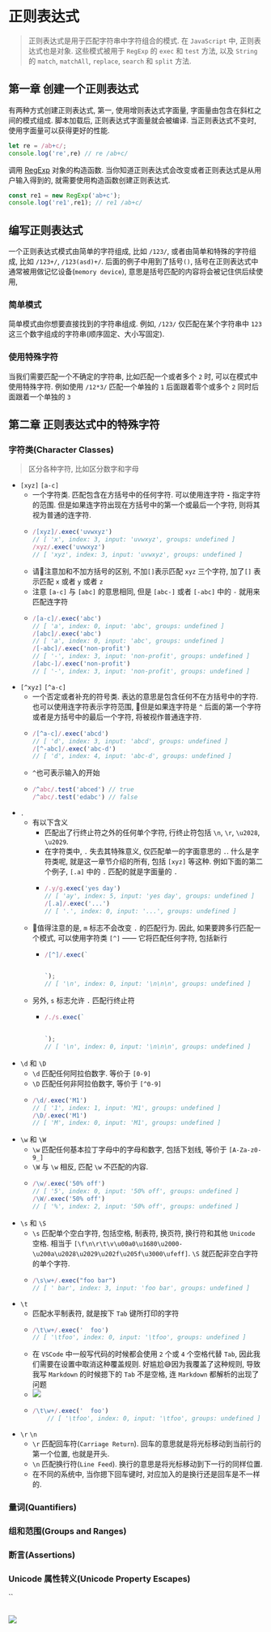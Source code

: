 # 正则表达式
> 正则表达式是用于匹配字符串中字符组合的模式. 在 `JavaScript` 中, 正则表达式也是对象. 这些模式被用于 `RegExp` 的 `exec` 和 `test` 方法, 以及 `String` 的 `match`, `matchAll`, `replace`, `search` 和 `split` 方法.

## 第一章 创建一个正则表达式
有两种方式创建正则表达式, 第一, 使用增则表达式字面量, 字面量由包含在斜杠之间的模式组成. 脚本加载后, 正则表达式字面量就会被编译. 当正则表达式不变时, 使用字面量可以获得更好的性能.
```js
let re = /ab+c/;
console.log('re',re) // re /ab+c/
```
调用 [RegExp](https://developer.mozilla.org/zh-CN/docs/Web/JavaScript/Reference/Global_Objects/RegExp) 对象的构造函数. 当你知道正则表达式会改变或者正则表达式是从用户输入得到的, 就需要使用构造函数创建正则表达式.
```js
const re1 = new RegExp('ab+c');
console.log('re1',re1); // re1 /ab+c/
```
## 编写正则表达式
一个正则表达式模式由简单的字符组成, 比如 `/123/`, 或者由简单和特殊的字符组成, 比如 `/123+/`, `/123(asd)+/`. 后面的例子中用到了括号`()`, 括号在正则表达式中通常被用做记忆设备(`memory device`), 意思是括号匹配的内容将会被记住供后续使用,

### 简单模式
简单模式由你想要直接找到的字符串组成. 例如, `/123/` 仅匹配在某个字符串中 `123` 这三个数字组成的字符串(顺序固定、大小写固定). 
### 使用特殊字符
当我们需要匹配一个不确定的字符串, 比如匹配一个或者多个 `2` 时, 可以在模式中使用特殊字符. 例如使用 `/12*3/` 匹配一个单独的 `1` 后面跟着零个或多个 `2` 同时后面跟着一个单独的 `3`

## 第二章 正则表达式中的特殊字符
### 字符类(Character Classes)
> 区分各种字符, 比如区分数字和字母

- `[xyz]` `[a-c]`
  - 一个字符类. 匹配包含在方括号中的任何字符. 可以使用连字符 **`-`** 指定字符的范围. 但是如果连字符出现在方括号中的第一个或最后一个字符, 则将其视为普通的连字符.
  - ```js
    /[xyz]/.exec('uvwxyz') 
    // [ 'x', index: 3, input: 'uvwxyz', groups: undefined ]
    /xyz/.exec('uvwxyz')
    // [ 'xyz', index: 3, input: 'uvwxyz', groups: undefined ]
  - 请📕注意加和不加方括号的区别, 不加`[]`表示匹配 `xyz` 三个字符, 加了`[]` 表示匹配 `x` 或者 `y` 或者 `z`
  - 注意 `[a-c]` 与 `[abc]` 的意思相同, 但是 `[abc-]` 或者 `[-abc]` 中的 `-` 就用来匹配连字符
  - ```js
    /[a-c]/.exec('abc')
    // [ 'a', index: 0, input: 'abc', groups: undefined ]
    /[abc]/.exec('abc')
    // [ 'a', index: 0, input: 'abc', groups: undefined ]
    /[-abc]/.exec('non-profit')
    // [ '-', index: 3, input: 'non-profit', groups: undefined ]
    /[abc-]/.exec('non-profit')
    // [ '-', index: 3, input: 'non-profit', groups: undefined ]
- `[^xyz]` `[^a-c]`
  - 一个否定或者补充的符号类. 表达的意思是包含任何不在方括号中的字符. 也可以使用连字符表示字符范围, 📕但是如果连字符是 `^` 后面的第一个字符或者是方括号中的最后一个字符, 将被视作普通连字符.
  - ```js
    /[^a-c]/.exec('abcd')
    // [ 'd', index: 3, input: 'abcd', groups: undefined ]
    /[^-abc]/.exec('abc-d')
    // [ 'd', index: 4, input: 'abc-d', groups: undefined ]
  - `^`也可表示输入的开始
  - ```js
    /^abc/.test('abced') // true
    /^abc/.test('edabc') // false
- `.`
  - 有以下含义
    - 匹配出了行终止符之外的任何单个字符, 行终止符包括 `\n`, `\r`, `\u2028`, `\u2029`.
    - 在字符类中, `.` 失去其特殊意义, 仅匹配单一的字面意思的 `.`. 什么是字符类呢, 就是这一章节介绍的所有, 包括 `[xyz]` 等这种. 例如下面的第二个例子, `[.a]` 中的 `.` 匹配的就是字面量的 `.`
    - ```js
      /.y/g.exec('yes day')
      // [ 'ay', index: 5, input: 'yes day', groups: undefined ]
      /[.a]/.exec('...')
      // [ '.', index: 0, input: '...', groups: undefined ]
  - 📕值得注意的是, `m` 标志不会改变 `.` 的匹配行为. 因此, 如果要跨多行匹配一个模式, 可以使用字符类 `[^]` —— 它将匹配任何字符, 包括新行
    - ```js
      /[^]/.exec(`


      `);
      // [ '\n', index: 0, input: '\n\n\n', groups: undefined ]
  - 另外, `s` 标志允许 `.` 匹配行终止符
    - ```js
      /./s.exec(`


      `);
      // [ '\n', index: 0, input: '\n\n\n', groups: undefined ]
- `\d` 和 `\D`
  - `\d` 匹配任何阿拉伯数字. 等价于 `[0-9]`
  - `\D` 匹配任何非阿拉伯数字, 等价于 `[^0-9]`
  - ```js
    /\d/.exec('M1')
    // [ '1', index: 1, input: 'M1', groups: undefined ]
    /\D/.exec('M1')
    // [ 'M', index: 0, input: 'M1', groups: undefined ]
- `\w` 和 `\W`
  - `\w` 匹配任何基本拉丁字母中的字母和数字, 包括下划线, 等价于 `[A-Za-z0-9_]`
  - `\W` 与 `\w` 相反, 匹配 `\w` 不匹配的内容.
  - ```js
    /\w/.exec('50% off')
    // [ '5', index: 0, input: '50% off', groups: undefined ]
    /\W/.exec('50% off')
    // [ '%', index: 2, input: '50% off', groups: undefined ]
- `\s` 和 `\S`
  - `\s` 匹配单个空白字符, 包括空格, 制表符, 换页符, 换行符和其他 `Unicode` 空格. 相当于 `[\f\n\r\t\v\u00a0\u1680\u2000-\u200a\u2028\u2029\u202f\u205f\u3000\ufeff]`. `\S` 就匹配非空白字符的单个字符.
  - ```js
    /\s\w+/.exec("foo bar")
    // [ ' bar', index: 3, input: 'foo bar', groups: undefined ]
- `\t`
  - 匹配水平制表符, 就是按下 `Tab` 键所打印的字符
  - ```js
    /\t\w+/.exec('	foo')
    // [ '\tfoo', index: 0, input: '\tfoo', groups: undefined ]
    ```
  - 在 `VSCode` 中一般写代码的时候都会使用 `2` 个或 `4` 个空格代替 `Tab`, 因此我们需要在设置中取消这种覆盖规则. 好尴尬😅因为我覆盖了这种规则, 导致我写 `Markdown` 的时候摁下的 `Tab` 不是空格, 连 `Markdown` 都解析的出现了问题
  - ![](../../image/Snipaste_2022-10-09_08-52-50.png)
  - ```js
    /\t\w+/.exec('	foo')
		// [ '\tfoo', index: 0, input: '\tfoo', groups: undefined ]
- `\r` `\n`
  - `\r` 匹配回车符(`Carriage Return`). 回车的意思就是将光标移动到当前行的第一个位置, 也就是开头.
  - `\n` 匹配换行符(`Line Feed`). 换行的意思是将光标移动到下一行的同样位置.
  - 在不同的系统中, 当你摁下回车键时, 对应加入的是换行还是回车是不一样的. 


### 量词(Quantifiers)
### 组和范围(Groups and Ranges)
### 断言(Assertions)
### Unicode 属性转义(Unicode Property Escapes)
``


```js
```
![](../../image/)